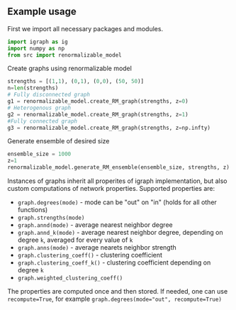 ## Example usage

First we import all necessary packages and modules.

```python
import igraph as ig
import numpy as np
from src import renormalizable_model
```

Create graphs using renormalizable model
```python
strengths = [(1,1), (0,1), (0,0), (50, 50)]
n=len(strengths)
# Fully disconnected graph
g1 = renormalizable_model.create_RM_graph(strengths, z=0)
# Heterogenous graph
g2 = renormalizable_model.create_RM_graph(strengths, z=1)
#Fully connected graph
g3 = renormalizable_model.create_RM_graph(strengths, z=np.infty)
```

Generate ensemble of desired size
```python
ensemble_size = 1000
z=1
renormalizable_model.generate_RM_ensemble(ensemble_size, strengths, z)
```

Instances of graphs inherit all properites of igraph implementation, but also custom computations of network properties. Supported properties are:
- `graph.degrees(mode)` - mode can be "out" on "in" (holds for all other functions)
- `graph.strengths(mode)`
- `graph.annd(mode)` - average nearest neighbor degree
- `graph.annd_k(mode)` - average nearest neighbor degree, depending on degree `k`, averaged for every value of `k`
- `graph.anns(mode)` - average nearets neighbor strength
- `graph.clustering_coeff()` - clustering coefficient
- `graph.clustering_coeff_k()` - clustering coefficient depending on degree `k`
- `graph.weighted_clustering_coeff()`

The properties are computed once and then stored. If needed, one can use `recompute=True`, for example `graph.degrees(mode="out", recompute=True)`
